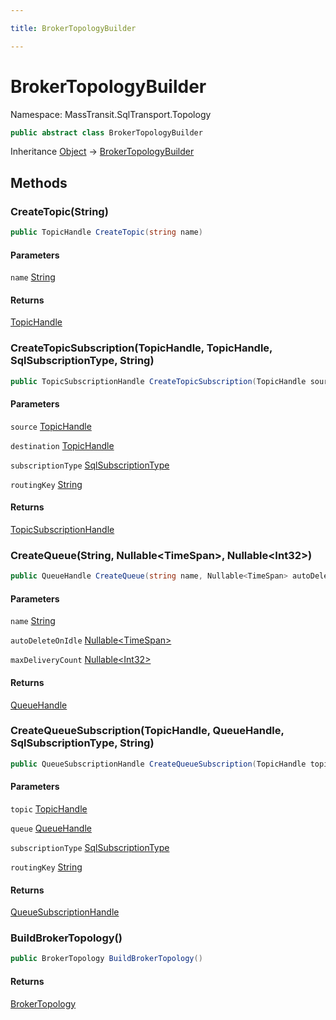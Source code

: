 ```yaml
---

title: BrokerTopologyBuilder

---
```


# BrokerTopologyBuilder

Namespace: MassTransit.SqlTransport.Topology

```csharp
public abstract class BrokerTopologyBuilder
```

Inheritance [Object](https://learn.microsoft.com/en-us/dotnet/api/system.object) → [BrokerTopologyBuilder](../masstransit-sqltransport-topology/brokertopologybuilder)

## Methods

### **CreateTopic(String)**

```csharp
public TopicHandle CreateTopic(string name)
```

#### Parameters

`name` [String](https://learn.microsoft.com/en-us/dotnet/api/system.string)<br/>

#### Returns

[TopicHandle](../masstransit-sqltransport-topology/topichandle)<br/>

### **CreateTopicSubscription(TopicHandle, TopicHandle, SqlSubscriptionType, String)**

```csharp
public TopicSubscriptionHandle CreateTopicSubscription(TopicHandle source, TopicHandle destination, SqlSubscriptionType subscriptionType, string routingKey)
```

#### Parameters

`source` [TopicHandle](../masstransit-sqltransport-topology/topichandle)<br/>

`destination` [TopicHandle](../masstransit-sqltransport-topology/topichandle)<br/>

`subscriptionType` [SqlSubscriptionType](../masstransit/sqlsubscriptiontype)<br/>

`routingKey` [String](https://learn.microsoft.com/en-us/dotnet/api/system.string)<br/>

#### Returns

[TopicSubscriptionHandle](../masstransit-sqltransport-topology/topicsubscriptionhandle)<br/>

### **CreateQueue(String, Nullable\<TimeSpan\>, Nullable\<Int32\>)**

```csharp
public QueueHandle CreateQueue(string name, Nullable<TimeSpan> autoDeleteOnIdle, Nullable<int> maxDeliveryCount)
```

#### Parameters

`name` [String](https://learn.microsoft.com/en-us/dotnet/api/system.string)<br/>

`autoDeleteOnIdle` [Nullable\<TimeSpan\>](https://learn.microsoft.com/en-us/dotnet/api/system.nullable-1)<br/>

`maxDeliveryCount` [Nullable\<Int32\>](https://learn.microsoft.com/en-us/dotnet/api/system.nullable-1)<br/>

#### Returns

[QueueHandle](../masstransit-sqltransport-topology/queuehandle)<br/>

### **CreateQueueSubscription(TopicHandle, QueueHandle, SqlSubscriptionType, String)**

```csharp
public QueueSubscriptionHandle CreateQueueSubscription(TopicHandle topic, QueueHandle queue, SqlSubscriptionType subscriptionType, string routingKey)
```

#### Parameters

`topic` [TopicHandle](../masstransit-sqltransport-topology/topichandle)<br/>

`queue` [QueueHandle](../masstransit-sqltransport-topology/queuehandle)<br/>

`subscriptionType` [SqlSubscriptionType](../masstransit/sqlsubscriptiontype)<br/>

`routingKey` [String](https://learn.microsoft.com/en-us/dotnet/api/system.string)<br/>

#### Returns

[QueueSubscriptionHandle](../masstransit-sqltransport-topology/queuesubscriptionhandle)<br/>

### **BuildBrokerTopology()**

```csharp
public BrokerTopology BuildBrokerTopology()
```

#### Returns

[BrokerTopology](../masstransit-sqltransport-topology/brokertopology)<br/>
